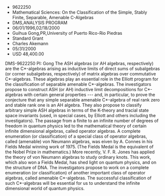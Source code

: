 
* 9622250
* Mathematical Sciences: On the Classification of the Simple, Stably Finite, Separable, Amenable C-Algebras
* DMS,ANALYSIS PROGRAM
* 06/01/1996,02/18/2000
* Guihua Gong,PR,University of Puerto Rico-Rio Piedras
* Standard Grant
* Charles Akemann
* 05/31/2000
* USD 48,400.00

DMS-9622250 PI: Gong The ASH algebras (or AH algebras, respectively) are the
C*-algebras arising as inductive limits of direct sums of subalgebras (or corner
subalgebras, respectively) of matrix algebras over commutative C*-algebras.
These algebras play an essential role in the Elliott program for the
classification of separable amenable C*-algebras. The investigators propose to
construct ASH (or AH) inductive limit decompositions for C*-algebras with
certain general properties --- and, in particular, to prove the conjecture that
any simple separable amenable C*-algebra of real rank zero and stable rank one
is an AH algebra. They also propose to classify arbitrary simple ASH algebras in
terms of the K-theory and tracial state space invariants (used, in special
cases, by Elliott and others including the investigators). The passage from a
finite to an infinite number of degrees of freedom in quantum physics led to the
mathematical theory of certain infinite dimensional algebras, called operator
algebras. A complete enumeration (or classification) of a special class of
operator algebras, called (amenable) von Neumann algebras, was eiven by A.
Connes in his Fields Medal winning work of 1975. (The Fields Medal is the
equivalent of the Nobel Prize in mathematics.) More recently, V. F. R. Jones has
applied the theory of von Neumann algebras to study ordinary knots. This work,
which also won a Fields Medal, has shed light on quantum physics, and on the
structure of DNA. The investigators propose to work on a complete enumeration
(or classification) of another important class of operator algebras, called
amenable C*-algebras. The successful classification of such C*-algebras will be
essential for us to understand the infinite dimensional world of quantum
physics.
